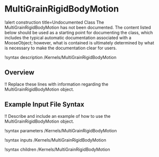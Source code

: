 # MultiGrainRigidBodyMotion

!alert construction title=Undocumented Class
The MultiGrainRigidBodyMotion has not been documented. The content listed below should be used as a starting point for
documenting the class, which includes the typical automatic documentation associated with a
MooseObject; however, what is contained is ultimately determined by what is necessary to make the
documentation clear for users.

!syntax description /Kernels/MultiGrainRigidBodyMotion

## Overview

!! Replace these lines with information regarding the MultiGrainRigidBodyMotion object.

## Example Input File Syntax

!! Describe and include an example of how to use the MultiGrainRigidBodyMotion object.

!syntax parameters /Kernels/MultiGrainRigidBodyMotion

!syntax inputs /Kernels/MultiGrainRigidBodyMotion

!syntax children /Kernels/MultiGrainRigidBodyMotion
